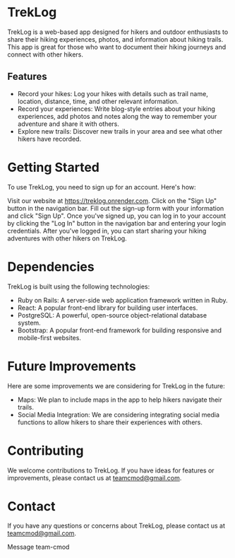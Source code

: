 # TrekLog

TrekLog is a web-based app designed for hikers and outdoor enthusiasts to share their hiking experiences, photos, and information about hiking trails. This app is great for those who want to document their hiking journeys and connect with other hikers.

## Features

* Record your hikes: Log your hikes with details such as trail name, location, distance, time, and other relevant information.
* Record your experiences: Write blog-style entries about your hiking experiences, add photos and notes along the way to remember your adventure and share it with others.
* Explore new trails: Discover new trails in your area and see what other hikers have recorded.

# Getting Started

To use TrekLog, you need to sign up for an account. Here's how:

Visit our website at https://treklog.onrender.com.
Click on the "Sign Up" button in the navigation bar.
Fill out the sign-up form with your information and click "Sign Up".
Once you've signed up, you can log in to your account by clicking the "Log In" button in the navigation bar and entering your login credentials.
After you've logged in, you can start sharing your hiking adventures with other hikers on TrekLog.

# Dependencies

TrekLog is built using the following technologies:

* Ruby on Rails: A server-side web application framework written in Ruby.
* React: A popular front-end library for building user interfaces.
* PostgreSQL: A powerful, open-source object-relational database system.
* Bootstrap: A popular front-end framework for building responsive and mobile-first websites.

# Future Improvements

Here are some improvements we are considering for TrekLog in the future:

* Maps: We plan to include maps in the app to help hikers navigate their trails.
* Social Media Integration: We are considering integrating social media functions to allow hikers to share their experiences with others.

# Contributing

We welcome contributions to TrekLog. If you have ideas for features or improvements, please contact us at teamcmod@gmail.com.

# Contact

If you have any questions or concerns about TrekLog, please contact us at teamcmod@gmail.com.

Message team-cmod



